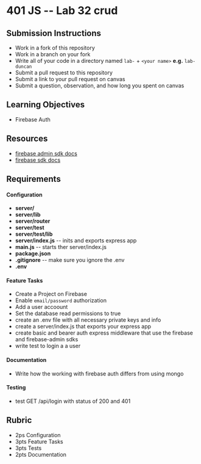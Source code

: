 401 JS --  Lab 32 crud
===

## Submission Instructions
  * Work in a fork of this repository
  * Work in a branch on your fork
  * Write all of your code in a directory named `lab-` + `<your name>` **e.g.** `lab-duncan`
  * Submit a pull request to this repository
  * Submit a link to your pull request on canvas
  * Submit a question, observation, and how long you spent on canvas  
  
## Learning Objectives  
* Firebase Auth

## Resources  
* [firebase admin sdk docs](https://firebase.google.com/docs/admin/setup)
* [firebase sdk docs](https://firebase.google.com/docs/web/setup)

## Requirements  
#### Configuration  
* **server/**
* **server/lib**
* **server/router**
* **server/test**
* **server/test/lib**
* **server/index.js** -- inits and exports express app
* **main.js** -- starts ther server/index.js
* **package.json** 
* **.gitignore** -- make sure you ignore the .env
* **.env**
 
#### Feature Tasks  
* Create a Project on Firebase
 * Enable `email/password` authorization
 * Add a user accoount
 * Set the database read permissions to true
* create an .env file with all necessary private keys and info
* create a server/index.js that exports your express app
* create basic and bearer auth express middleware that use the firebase and firebase-admin sdks 
* write test to login a a user

####  Documentation  
* Write how the working with firebase auth differs from using mongo

#### Testing  
* test GET /api/login with status of 200 and 401

## Rubric  
* 2ps Configuration
* 3pts Feature Tasks
* 3pts Tests
* 2pts Documentation

<!-- links --> 
